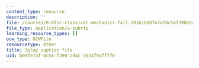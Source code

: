 ```yaml
---
content_type: resource
description: ''
file: /courses/8-01sc-classical-mechanics-fall-2016/b08fe7afdc54f3902d4c3933f9aff7f0_oQqskrRWGco.srt
file_type: application/x-subrip
learning_resource_types: []
ocw_type: OCWFile
resourcetype: Other
title: 3play caption file
uid: b08fe7af-dc54-f390-2d4c-3933f9aff7f0
---
```

